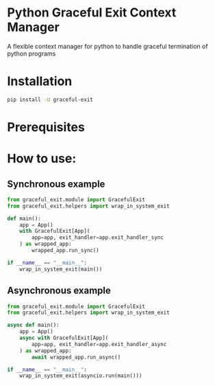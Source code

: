 # Python Graceful Exit Context Manager

A flexible context manager for python to handle graceful termination of python programs



# Installation

```bash
pip install -U graceful-exit
```


# Prerequisites 

# How to use:

## Synchronous example
```python
from graceful_exit.module import GracefulExit
from graceful_exit.helpers import wrap_in_system_exit

def main():
    app = App()
    with GracefulExit[App](
        app=app, exit_handler=app.exit_handler_sync
    ) as wrapped_app:
        wrapped_app.run_sync()

if __name__ == "__main__":
    wrap_in_system_exit(main())
```
## Asynchronous example
```python
from graceful_exit.module import GracefulExit
from graceful_exit.helpers import wrap_in_system_exit

async def main():
    app = App()
    async with GracefulExit[App](
        app=app, exit_handler=app.exit_handler_async
    ) as wrapped_app:
        await wrapped_app.run_async()

if __name__ == "__main__":
    wrap_in_system_exit(asyncio.run(main()))
```

